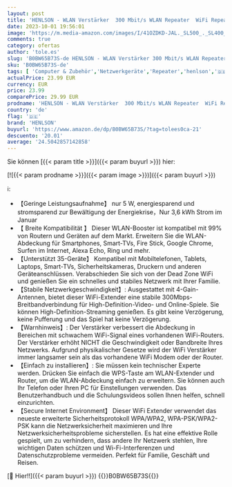 ```yaml
---
layout: post
title: 'HENLSON - WLAN Verstärker  300 Mbit/s WLAN Repeater  WiFi Repeater mit LAN anschluss  Abdeckung bis zu 200 m²  Kompatibel mit Alexa  Allen Standard-Routern'
date: 2023-10-01 19:56:01
image: 'https://m.media-amazon.com/images/I/41OZDKD-JAL._SL500_._SL400_.jpg'
comments: true
category: ofertas
author: 'tole.es'
slug: 'B0BW65B73S-de HENLSON - WLAN Verstärker 300 Mbit/s WLAN Repeater WiFi...'
sku: 'B0BW65B73S-de'
tags: [ 'Computer & Zubehör','Netzwerkgeräte','Repeater','henlson','🇩🇪', ]
actualPrice: 23.99 EUR
currency: EUR
price: 23.99
comparePrice: 29.99 EUR
prodname: 'HENLSON - WLAN Verstärker  300 Mbit/s WLAN Repeater  WiFi Repeater mit LAN anschluss  Abdeckung bis zu 200 m²  Kompatibel mit Alexa  Allen Standard-Routern'
country: 'de'
flag: '🇩🇪'
brand: 'HENLSON'
buyurl: 'https://www.amazon.de/dp/B0BW65B73S/?tag=tolees0ca-21'
descuento: '20.01'
average: '24.5042857142858'
---
```


Sie können [{{< param title >}}]({{< param buyurl >}}) hier:

[![{{< param prodname >}}]({{< param image >}})]({{< param buyurl >}})

ℹ️:

- 【Geringe Leistungsaufnahme】 nur 5 W, energiesparend und stromsparend zur Bewältigung der Energiekrise，Nur 3,6 kWh Strom im Januar
- 【 Breite Kompatibilität 】 Dieser WLAN-Booster ist kompatibel mit 99% von Routern und Geräten auf dem Markt. Erweitern Sie die WLAN-Abdeckung für Smartphones, Smart-TVs, Fire Stick, Google Chrome, Surfen im Internet, Alexa Echo, Ring und mehr.
- 【Unterstützt 35-Geräte】 Kompatibel mit Mobiltelefonen, Tablets, Laptops, Smart-TVs, Sicherheitskameras, Druckern und anderen Geräteanschlüssen. Verabschieden Sie sich von der Dead Zone WiFi und genießen Sie ein schnelles und stabiles Netzwerk mit Ihrer Familie.
- 【Stabile Netzwerkgeschwindigkeit】: Ausgestattet mit 4-Gain-Antennen, bietet dieser WiFi-Extender eine stabile 300Mbps-Breitbandverbindung für High-Definition-Video- und Online-Spiele. Sie können High-Definition-Streaming genießen. Es gibt keine Verzögerung, keine Pufferung und das Spiel hat keine Verzögerung.
- 【Warnhinweis】: Der Verstärker verbessert die Abdeckung in Bereichen mit schwachem WiFi-Signal eines vorhandenen WiFi-Routers. Der Verstärker erhöht NICHT die Geschwindigkeit oder Bandbreite Ihres Netzwerks. Aufgrund physikalischer Gesetze wird der WiFi Verstärker immer langsamer sein als das vorhandene WiFi Modem oder der Router.
- 【Einfach zu installieren】: Sie müssen kein technischer Experte werden. Drücken Sie einfach die WPS-Taste am WLAN-Extender und Router, um die WLAN-Abdeckung einfach zu erweitern. Sie können auch Ihr Telefon oder Ihren PC für Einstellungen verwenden. Das Benutzerhandbuch und die Schulungsvideos sollen Ihnen helfen, schnell einzurichten.
- 【Secure Internet Environment】 Dieser WiFi Extender verwendet das neueste erweiterte Sicherheitsprotokoll WPA/WPA2, WPA-PSK/WPA2-PSK kann die Netzwerksicherheit maximieren und Ihre Netzwerksicherheitsprobleme sicherstellen. Es hat eine effektive Rolle gespielt, um zu verhindern, dass andere Ihr Netzwerk stehlen, Ihre wichtigen Daten schützen und Wi-Fi-Interferenzen und Datenschutzprobleme vermeiden. Perfekt für Familie, Geschäft und Reisen.

[🛒 Hier!!]({{< param buyurl >}})
{{<world>}}B0BW65B73S{{</world>}}
